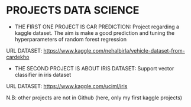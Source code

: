 # PROJECTS DATA SCIENCE
- THE FIRST ONE PROJECT IS CAR PREDICTION: Project regarding a kaggle dataset. The aim is make a good prediction and tuning the hyperparameters of random forest regression

URL DATASET:
https://www.kaggle.com/nehalbirla/vehicle-dataset-from-cardekho

- THE SECOND PROJECT IS ABOUT IRIS DATASET: Support vector classifier in iris dataset

URL DATASET: https://www.kaggle.com/uciml/iris

N.B: other projects are not in Github (here, only my first kaggle projects)
